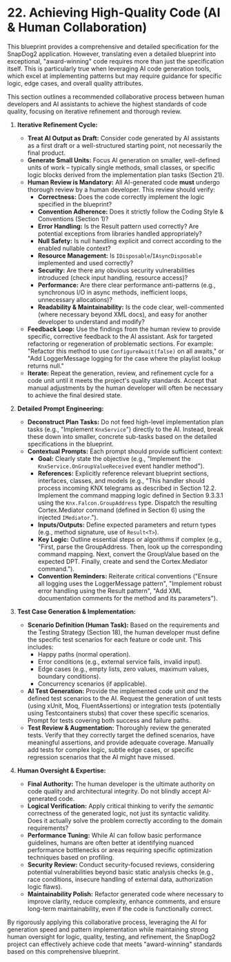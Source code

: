 # 22. Achieving High-Quality Code (AI & Human Collaboration)

This blueprint provides a comprehensive and detailed specification for the SnapDog2 application. However, translating even a detailed blueprint into exceptional, "award-winning" code requires more than just the specification itself. This is particularly true when leveraging AI code generation tools, which excel at implementing patterns but may require guidance for specific logic, edge cases, and overall quality attributes.

This section outlines a recommended collaborative process between human developers and AI assistants to achieve the highest standards of code quality, focusing on iterative refinement and thorough review.

1. **Iterative Refinement Cycle:**
    * **Treat AI Output as Draft:** Consider code generated by AI assistants as a first draft or a well-structured starting point, not necessarily the final product.
    * **Generate Small Units:** Focus AI generation on smaller, well-defined units of work – typically single methods, small classes, or specific logic blocks derived from the implementation plan tasks (Section 21).
    * **Human Review is Mandatory:** All AI-generated code **must** undergo thorough review by a human developer. This review should verify:
        * **Correctness:** Does the code correctly implement the logic specified in the blueprint?
        * **Convention Adherence:** Does it strictly follow the Coding Style & Conventions (Section 1)?
        * **Error Handling:** Is the Result pattern used correctly? Are potential exceptions from libraries handled appropriately?
        * **Null Safety:** Is null handling explicit and correct according to the enabled nullable context?
        * **Resource Management:** Is `IDisposable`/`IAsyncDisposable` implemented and used correctly?
        * **Security:** Are there any obvious security vulnerabilities introduced (check input handling, resource access)?
        * **Performance:** Are there clear performance anti-patterns (e.g., synchronous I/O in async methods, inefficient loops, unnecessary allocations)?
        * **Readability & Maintainability:** Is the code clear, well-commented (where necessary beyond XML docs), and easy for another developer to understand and modify?
    * **Feedback Loop:** Use the findings from the human review to provide specific, corrective feedback to the AI assistant. Ask for targeted refactoring or regeneration of problematic sections. For example: "Refactor this method to use `ConfigureAwait(false)` on all awaits," or "Add LoggerMessage logging for the case where the playlist lookup returns null."
    * **Iterate:** Repeat the generation, review, and refinement cycle for a code unit until it meets the project's quality standards. Accept that manual adjustments by the human developer will often be necessary to achieve the final desired state.

2. **Detailed Prompt Engineering:**
    * **Deconstruct Plan Tasks:** Do not feed high-level implementation plan tasks (e.g., "Implement `KnxService`") directly to the AI. Instead, break these down into smaller, concrete sub-tasks based on the detailed specifications in the blueprint.
    * **Contextual Prompts:** Each prompt should provide sufficient context:
        * **Goal:** Clearly state the objective (e.g., "Implement the `KnxService.OnGroupValueReceived` event handler method").
        * **References:** Explicitly reference relevant blueprint sections, interfaces, classes, and models (e.g., "This handler should process incoming KNX telegrams as described in Section 12.2. Implement the command mapping logic defined in Section 9.3.3.1 using the `Knx.Falcon.GroupAddress` type. Dispatch the resulting Cortex.Mediator command (defined in Section 6) using the injected `IMediator`.").
        * **Inputs/Outputs:** Define expected parameters and return types (e.g., method signature, use of `Result<T>`).
        * **Key Logic:** Outline essential steps or algorithms if complex (e.g., "First, parse the GroupAddress. Then, look up the corresponding command mapping. Next, convert the GroupValue based on the expected DPT. Finally, create and send the Cortex.Mediator command.").
        * **Convention Reminders:** Reiterate critical conventions ("Ensure all logging uses the LoggerMessage pattern", "Implement robust error handling using the Result pattern", "Add XML documentation comments for the method and its parameters").

3. **Test Case Generation & Implementation:**
    * **Scenario Definition (Human Task):** Based on the requirements and the Testing Strategy (Section 18), the human developer must define the specific test scenarios for each feature or code unit. This includes:
        * Happy paths (normal operation).
        * Error conditions (e.g., external service fails, invalid input).
        * Edge cases (e.g., empty lists, zero values, maximum values, boundary conditions).
        * Concurrency scenarios (if applicable).
    * **AI Test Generation:** Provide the implemented code unit *and* the defined test scenarios to the AI. Request the generation of unit tests (using xUnit, Moq, FluentAssertions) or integration tests (potentially using Testcontainers stubs) that cover these specific scenarios. Prompt for tests covering both success and failure paths.
    * **Test Review & Augmentation:** Thoroughly review the generated tests. Verify that they correctly target the defined scenarios, have meaningful assertions, and provide adequate coverage. Manually add tests for complex logic, subtle edge cases, or specific regression scenarios that the AI might have missed.

4. **Human Oversight & Expertise:**
    * **Final Authority:** The human developer is the ultimate authority on code quality and architectural integrity. Do not blindly accept AI-generated code.
    * **Logical Verification:** Apply critical thinking to verify the *semantic* correctness of the generated logic, not just its syntactic validity. Does it actually solve the problem correctly according to the domain requirements?
    * **Performance Tuning:** While AI can follow basic performance guidelines, humans are often better at identifying nuanced performance bottlenecks or areas requiring specific optimization techniques based on profiling.
    * **Security Review:** Conduct security-focused reviews, considering potential vulnerabilities beyond basic static analysis checks (e.g., race conditions, insecure handling of external data, authorization logic flaws).
    * **Maintainability Polish:** Refactor generated code where necessary to improve clarity, reduce complexity, enhance comments, and ensure long-term maintainability, even if the code is functionally correct.

By rigorously applying this collaborative process, leveraging the AI for generation speed and pattern implementation while maintaining strong human oversight for logic, quality, testing, and refinement, the SnapDog2 project can effectively achieve code that meets "award-winning" standards based on this comprehensive blueprint.

